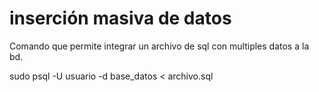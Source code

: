 # inserción masiva de datos

Comando que permite integrar un archivo de sql con multiples datos a la bd.

  sudo psql -U usuario -d base_datos < archivo.sql
